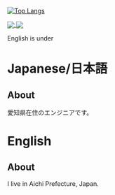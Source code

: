 [![Top Langs](https://github-readme-stats.vercel.app/api/top-langs/?username=Yama-Haya&layout=compact)](https://github.com/anuraghazra/github-readme-stats)

<a href="https://github.com/anuraghazra/github-readme-stats">
  <img align="center" src="https://github-readme-stats.vercel.app/api/pin/?username=Yama-Haya&repo=github-readme-stats" />
</a>
<a href="https://github.com/anuraghazra/convoychat">
  <img align="center" src="https://github-readme-stats.vercel.app/api/pin/?username=Yama-Haya&repo=convoychat" />
</a>

English is under

# Japanese/日本語
## About
愛知県在住のエンジニアです。  

# English
## About
I live in Aichi Prefecture, Japan.  
